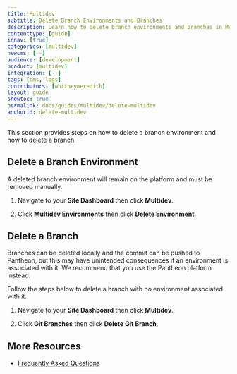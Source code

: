 ```yaml
---
title: Multidev
subtitle: Delete Branch Environments and Branches
description: Learn how to delete branch environments and branches in Multidev.
contenttype: [guide]
innav: [true]
categories: [multidev]
newcms: [--]
audience: [development]
product: [multidev]
integration: [--]
tags: [cms, logs]
contributors: [whitneymeredith]
layout: guide
showtoc: true
permalink: docs/guides/multidev/delete-multidev
anchorid: delete-multidev
---
```


This section provides steps on how to delete a branch environment and how to delete a branch.

## Delete a Branch Environment

A deleted branch environment will remain on the platform and must be removed manually.

1. Navigate to your **Site Dashboard** then click **Multidev**.

1. Click **Multidev Environments** then click **Delete Environment**.


## Delete a Branch

Branches can be deleted locally and the commit can be pushed to Pantheon, but this may have unintended consequences if an environment is associated with it. We recommend that you use the Pantheon platform instead.

Follow the steps below to delete a branch with no environment associated with it.

1. Navigate to your **Site Dashboard** then click **Multidev**.

1. Click **Git Branches** then click **Delete Git Branch**.


## More Resources

- [Frequently Asked Questions](/guides/multidev/multidev-faq)
